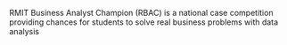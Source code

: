 RMIT Business Analyst Champion (RBAC) is a national case competition providing chances for students to solve real business problems with data analysis
